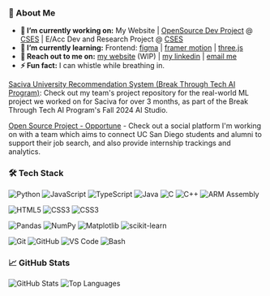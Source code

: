<h3>🚀 About Me</h3> 

- **🔭 I’m currently working on:** My Website | [OpenSource Dev Project](https://github.com/CSES-Open-Source/Opportune) @ [CSES](https://csesucsd.com/) | E/Acc Dev and Research Project @ [CSES](https://csesucsd.com/)
- **🌱 I’m currently learning:** Frontend: [figma](https://youtu.be/HZuk6Wkx_Eg?si=BgzWnRiBATb9dqTB) | [framer motion](https://youtu.be/znbCa4Rr054?si=MkFfPyfBK1JK4wCS) | [three.js](https://youtu.be/kt0FrkQgw8w?si=4B7_emR-ZELqKGxm)
- **💬 Reach out to me on:** [my website](https://www.wwidjaja.site/) (WIP) | [my linkedin](https://www.linkedin.com/in/wwidjaja0/) | [email me](mailto:wwidjaja0@gmail.com)
- **⚡ Fun fact:** I can whistle while breathing in.

[Saciva University Recommendation System (Break Through Tech AI Program)](https://github.com/saciva-team-2b/Saciva-University-Recommendation-System-2B): Check out my team's project repository for the real-world ML project we worked on for Saciva for over 3 months, as part of the Break Through Tech AI Program's Fall 2024 AI Studio.

[Open Source Project - Opportune](https://github.com/CSES-Open-Source/Opportune) - Check out a social platform I'm working on with a team which aims to connect UC San Diego students and alumni to support their job search, and also provide internship trackings and analytics.

### 🛠️ **Tech Stack**
[comment]: **Backend**
[comment]: **Databases**
[comment]: **DevOps&Cloud**
![Python](https://img.shields.io/badge/-Python-3776AB?logo=python&logoColor=white&style=for-the-badge)
![JavaScript](https://img.shields.io/badge/-JavaScript-F7DF1E?logo=javascript&logoColor=black&style=for-the-badge)
![TypeScript](https://img.shields.io/badge/-TypeScript-3178C6?logo=typescript&logoColor=white&style=for-the-badge)
![Java](https://img.shields.io/badge/-Java-007396?logo=java&logoColor=white&style=for-the-badge)
![C](https://img.shields.io/badge/-C-00599C?logo=c&logoColor=white&style=for-the-badge)
![C++](https://img.shields.io/badge/-C++-00599C?logo=cplusplus&logoColor=white&style=for-the-badge)
![ARM Assembly](https://img.shields.io/badge/-ARM%20Assembly-0091BD?logo=arm&logoColor=white&style=for-the-badge)

![HTML5](https://img.shields.io/badge/-HTML5-E34F26?logo=html5&logoColor=white&style=for-the-badge)
![CSS3](https://img.shields.io/badge/-CSS3-1572B6?logo=css3&logoColor=white&style=for-the-badge)
![CSS3](https://img.shields.io/badge/-React-1572B6?logo=react&logoColor=white&style=for-the-badge)

![Pandas](https://img.shields.io/badge/-Pandas-150458?logo=pandas&logoColor=white&style=for-the-badge)
![NumPy](https://img.shields.io/badge/-NumPy-013243?logo=numpy&logoColor=white&style=for-the-badge)
![Matplotlib](https://img.shields.io/badge/-Matplotlib-019CFF?logo=python&logoColor=white&style=for-the-badge)
![scikit-learn](https://img.shields.io/badge/-scikit--learn-F7931E?logo=scikit-learn&logoColor=white&style=for-the-badge)

![Git](https://img.shields.io/badge/-Git-F05032?logo=git&logoColor=white&style=for-the-badge)
![GitHub](https://img.shields.io/badge/-GitHub-181717?logo=github&logoColor=white&style=for-the-badge)
![VS Code](https://img.shields.io/badge/-VS%20Code-007ACC?logo=visual-studio-code&logoColor=white&style=for-the-badge)
![Bash](https://img.shields.io/badge/-Bash-4EAA25?logo=gnu-bash&logoColor=white&style=for-the-badge)

### 📈 **GitHub Stats**

![GitHub Stats](https://github-readme-stats.vercel.app/api?username=wwidjaja0&show_icons=true&hide_border=true&theme=radical) ![Top Languages](https://github-readme-stats.vercel.app/api/top-langs/?username=wwidjaja0&layout=compact&hide_border=true&theme=radical)

